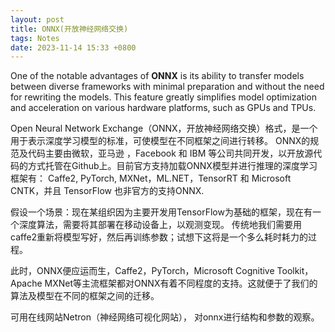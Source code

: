 ```yaml
---
layout: post
title: ONNX(开放神经网络交换)
tags: Notes
date: 2023-11-14 15:33 +0800
---
```


One of the notable advantages of **ONNX** is its ability to transfer models between diverse frameworks with minimal preparation and without the need for rewriting the models. 
This feature greatly simplifies model optimization and acceleration on various hardware platforms, such as GPUs and TPUs.

Open Neural Network Exchange（ONNX，开放神经网络交换）格式，是一个用于表示深度学习模型的标准，可使模型在不同框架之间进行转移。
ONNX的规范及代码主要由微软，亚马逊 ，Facebook 和 IBM 等公司共同开发，以开放源代码的方式托管在Github上。目前官方支持加载ONNX模型并进行推理的深度学习框架有： Caffe2, PyTorch, MXNet，ML.NET，TensorRT 和 Microsoft CNTK，并且 TensorFlow 也非官方的支持ONNX.

假设一个场景：现在某组织因为主要开发用TensorFlow为基础的框架，现在有一个深度算法，需要将其部署在移动设备上，以观测变现。
传统地我们需要用caffe2重新将模型写好，然后再训练参数；试想下这将是一个多么耗时耗力的过程。

此时，ONNX便应运而生，Caffe2，PyTorch，Microsoft Cognitive Toolkit，Apache MXNet等主流框架都对ONNX有着不同程度的支持。这就便于了我们的算法及模型在不同的框架之间的迁移。

可用在线网站Netron（神经网络可视化网站）， 对onnx进行结构和参数的观察。

